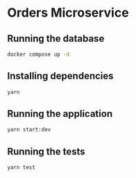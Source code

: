 # Orders Microservice


## Running the database
```bash
docker compose up -d
```

## Installing dependencies
```bash
yarn
```

## Running the application
```bash
yarn start:dev
```

## Running the tests
```bash
yarn test
```



